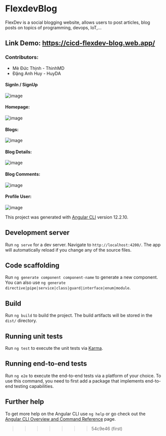 # FlexdevBlog

FlexDev is a social blogging website, allows users to post articles, blog posts on topics of programming, devops, IoT,...

## Link Demo: https://cicd-flexdev-blog.web.app/

### Contributors:
- Mè Đức Thịnh - ThinhMD
- Đặng Anh Huy - HuyDA

#### SignIn / SignUp
![image](https://user-images.githubusercontent.com/56442337/142467323-853380ad-7dc7-4213-9be2-7dbf4bde06a6.png)
#### Homepage:
![image](https://user-images.githubusercontent.com/56442337/142467006-fec4722e-46a0-42b0-9183-3f0dec803af2.png)
#### Blogs:
![image](https://user-images.githubusercontent.com/56442337/142467092-d73477a1-22a7-4dd7-9f0d-d1a06ddf2653.png)
#### Blog Details:
![image](https://user-images.githubusercontent.com/56442337/142467610-663fd185-03b4-4581-b75b-b7c6dbf0cf67.png)
#### Blog Comments:
![image](https://user-images.githubusercontent.com/56442337/142467775-409f5207-e9a5-422d-bb61-234c07fa3283.png)
#### Profile User:
![image](https://user-images.githubusercontent.com/56442337/142467870-207eedea-8e2f-40ab-b7b1-82a93604cc6a.png)

This project was generated with [Angular CLI](https://github.com/angular/angular-cli) version 12.2.10.

## Development server

Run `ng serve` for a dev server. Navigate to `http://localhost:4200/`. The app will automatically reload if you change any of the source files.

## Code scaffolding

Run `ng generate component component-name` to generate a new component. You can also use `ng generate directive|pipe|service|class|guard|interface|enum|module`.

## Build

Run `ng build` to build the project. The build artifacts will be stored in the `dist/` directory.

## Running unit tests

Run `ng test` to execute the unit tests via [Karma](https://karma-runner.github.io).

## Running end-to-end tests

Run `ng e2e` to execute the end-to-end tests via a platform of your choice. To use this command, you need to first add a package that implements end-to-end testing capabilities.

## Further help

To get more help on the Angular CLI use `ng help` or go check out the [Angular CLI Overview and Command Reference](https://angular.io/cli) page.
>>>>>>> 54c9e46 (first)

